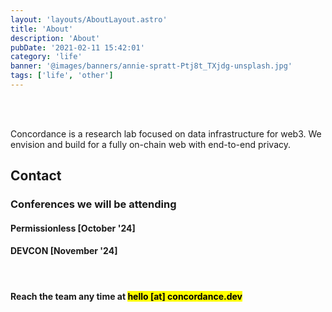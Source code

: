 ```yaml
---
layout: 'layouts/AboutLayout.astro'
title: 'About'
description: 'About'
pubDate: '2021-02-11 15:42:01'
category: 'life'
banner: '@images/banners/annie-spratt-Ptj8t_TXjdg-unsplash.jpg'
tags: ['life', 'other']
---
```

<br>
<br>


Concordance is a research lab focused on data infrastructure for web3. We envision and build for a fully on-chain web with end-to-end privacy.


## Contact 

### Conferences we will be attending 
#### Permissionless [October '24]
#### DEVCON [November '24]
<br>

#### Reach the team any time at <mark> hello [at] concordance.dev </mark>

<br>
<br>
<br>